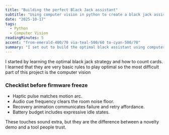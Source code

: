 ```yaml
---
title: "Building the perfect Black Jack assistant"
subtitle: "Using computer vision in python to create a black jack assistance HUD"
date: "2025-10-17"
tags:
  - Python
  - Computer Vision
readingMinutes: 5
accent: "from-emerald-400/70 via-teal-500/60 to-cyan-500/70"
summary: "I set out to build the optimal black assistant using computer. Here is how it went..."
---
```


I started by learning the optimal black jack strategy and how to count cards. I learned that they are very basic rules to play optimal so the most difficult part of this project is the computer vision

### Checklist before firmware freeze

- Haptic pulse matches motion arc.
- Audio cue frequency clears the room noise floor.
- Recovery animation communicates failure and retry affordance.
- Battery budget includes expressive idle states.

These touches sound extra, but they are the difference between a novelty demo and a tool people trust.
